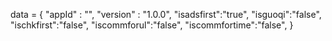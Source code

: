 <span id = 'versionData'>data = {
  "appId" : "",
  "version" : "1.0.0",
  "isadsfirst":"true",
  "isguoqi":"false",
  "ischkfirst":"false",
  "iscommforul":"false",
  "iscommfortime":"false",
}</span>
